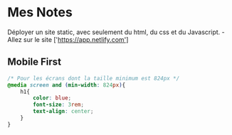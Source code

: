 # Mes Notes

Déployer un site static, avec seulement du html, du css et du Javascript.
-Allez sur le site ['https://app.netlify.com']

## Mobile First

```css
/* Pour les écrans dont la taille minimum est 824px */
@media screen and (min-width: 824px){
    h1{
        color: blue;
        font-size: 3rem;
        text-align: center;
    }
}
```
